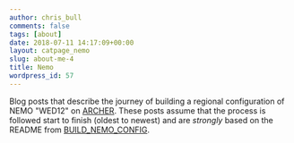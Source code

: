 ```yaml
---
author: chris_bull
comments: false
tags: [about]
date: 2018-07-11 14:17:09+00:00
layout: catpage_nemo
slug: about-me-4
title: Nemo
wordpress_id: 57
---
```


Blog posts that describe the journey of building a regional configuration of NEMO "WED12" on [ARCHER](http://www.archer.ac.uk/). These posts assume that the process is followed start to finish (oldest to newest) and are *strongly* based on the README from [BUILD_NEMO_CONFIG](https://github.com/chrisb13/BUILD_CONFIG_NEMO).

